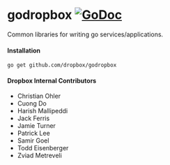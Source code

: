# godropbox [![GoDoc](https://godoc.org/github.com/dropbox/godropbox?status.png)](https://godoc.org/github.com/dropbox/godropbox)

Common libraries for writing go services/applications.

#### Installation
``go get github.com/dropbox/godropbox``

#### Dropbox Internal Contributors
- Christian Ohler
- Cuong Do
- Harish Mallipeddi
- Jack Ferris
- Jamie Turner
- Patrick Lee
- Samir Goel
- Todd Eisenberger
- Zviad Metreveli

